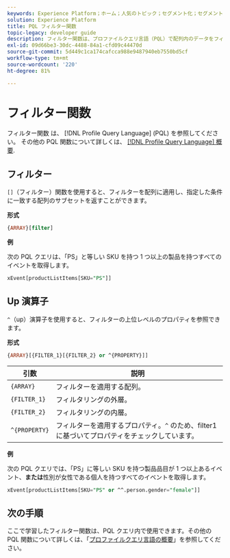 ```yaml
---
keywords: Experience Platform；ホーム；人気のトピック；セグメント化；セグメント化；セグメント化サービス；pql;PQL；プロファイルクエリ言語；フィルター関数；フィルター；
solution: Experience Platform
title: PQL フィルター関数
topic-legacy: developer guide
description: フィルター関数は、プロファイルクエリ言語（PQL）で配列内のデータをフィルターするために使用します。
exl-id: 09d66be3-30dc-4488-84a1-cfd09c44470d
source-git-commit: 5d449c1ca174cafcca988e9487940eb7550bd5cf
workflow-type: tm+mt
source-wordcount: '220'
ht-degree: 81%

---
```


# フィルター関数

フィルター関数 は、 [!DNL Profile Query Language] (PQL) を参照してください。 その他の PQL 関数について詳しくは、 [[!DNL Profile Query Language] 概要](./overview.md).

## フィルター

`[]`（フィルター）関数を使用すると、フィルターを配列に適用し、指定した条件に一致する配列のサブセットを返すことができます。

**形式**

```sql
{ARRAY}[filter]
```

**例**

次の PQL クエリは、「PS」と等しい SKU を持つ 1 つ以上の製品を持つすべてのイベントを取得します。

```sql
xEvent[productListItems[SKU="PS"]]
```

## Up 演算子

`^`（up）演算子を使用すると、フィルターの上位レベルのプロパティを参照できます。

**形式**

```sql
{ARRAY}[{FILTER_1}[{FILTER_2} or ^{PROPERTY}]]
```

| 引数 | 説明 |
| -------- | ----------- |
| `{ARRAY}` | フィルターを適用する配列。 |
| `{FILTER_1}` | フィルタリングの外層。 |
| `{FILTER_2}` | フィルタリングの内層。 |
| `^{PROPERTY}` | フィルターを適用するプロパティ。`^` のため、filter1 に基づいてプロパティをチェックしています。 |

**例**

次の PQL クエリでは、「PS」に等しい SKU を持つ製品品目が 1 つ以上あるイベント、**または**&#x200B;性別が女性である個人を持つすべてのイベントを取得します。

```sql
xEvent[productListItems[SKU="PS" or ^^.person.gender="female"]]
```

## 次の手順

ここで学習したフィルター関数は、PQL クエリ内で使用できます。その他の PQL 関数について詳しくは、「[プロファイルクエリ言語の概要](./overview.md)」を参照してください。
